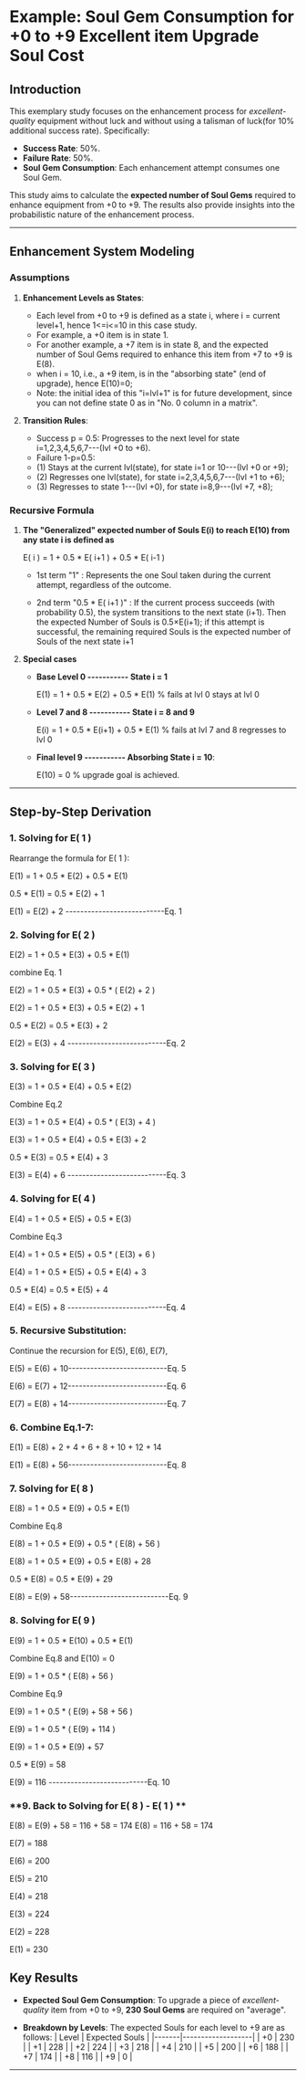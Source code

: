 # Example: Soul Gem Consumption for +0 to +9 Excellent item Upgrade Soul Cost 

## Introduction

This exemplary study focuses on the enhancement process for *excellent-quality* equipment without luck and without using a talisman of luck(for 10% additional success rate). Specifically:

- **Success Rate**: 50%.
- **Failure Rate**: 50%.
- **Soul Gem Consumption**: Each enhancement attempt consumes one Soul Gem.

This study aims to calculate the **expected number of Soul Gems** required to enhance equipment from +0 to +9. The results also provide insights into the probabilistic nature of the enhancement process.

---

## Enhancement System Modeling

### **Assumptions**
1. **Enhancement Levels as States**:
   - Each level from +0 to +9 is defined as a state i, where i = current level+1, hence 1<=i<=10 in this case study.
   - For example, a +0 item is in state 1. 
   - For another example, a +7 item is in state 8, and the expected number of Soul Gems required to enhance this item from +7 to +9 is E(8).
   - when i = 10, i.e., a +9 item, is in the "absorbing state" (end of upgrade), hence E(10)=0;
   - Note: the initial idea of this "i=lvl+1" is for future development, since you can not define state 0 as in "No. 0 column in a matrix".  
   
2. **Transition Rules**:
   - Success p = 0.5: Progresses to the next level for state i=1,2,3,4,5,6,7---(lvl +0 to +6).
   - Failure 1-p=0.5:
   -    (1) Stays at the current lvl(state), for state i=1 or 10---(lvl +0 or +9);
   -    (2) Regresses one lvl(state), for state i=2,3,4,5,6,7---(lvl +1 to +6);
   -    (3) Regresses to state 1---(lvl +0), for state i=8,9---(lvl +7, +8);

### **Recursive Formula**
1. **The "Generalized" expected number of Souls E(i) to reach E(10) from any state i is defined as**

      E( i ) = 1 + 0.5 * E( i+1 ) + 0.5 * E( i-1 )

   - 1st term "1" : Represents the one Soul taken during the current attempt, regardless of the outcome.

   - 2nd term "0.5 * E( i+1 )" : If the current process succeeds (with probability 0.5), the system transitions to the next state (i+1). Then the expected Number of Souls is 0.5×E(i+1);
   if this attempt is successful, the remaining required Souls is the expected number of Souls of the next state i+1

2. **Special cases**
   - **Base Level 0 ----------- State i = 1**

        E(1) = 1 + 0.5 * E(2) + 0.5 * E(1)      % fails at lvl 0 stays at lvl 0

   - **Level 7 and 8 ----------- State i = 8 and 9**

        E(i) = 1 + 0.5 * E(i+1) + 0.5 * E(1)      % fails at lvl 7 and 8 regresses to lvl 0
  
   - **Final level 9 ----------- Absorbing State i = 10**:
     
        E(10) = 0    % upgrade goal is achieved.
---

## Step-by-Step Derivation

### **1. Solving for E( 1 )**

Rearrange the formula for E( 1 ):

E(1) = 1 + 0.5 * E(2) + 0.5 * E(1) 

0.5 * E(1) = 0.5 * E(2) + 1

E(1) = E(2) + 2 ---------------------------Eq. 1

### **2. Solving for E( 2 )**

E(2) = 1 + 0.5 * E(3) + 0.5 * E(1)

combine Eq. 1

E(2) = 1 + 0.5 * E(3) + 0.5 * ( E(2) + 2 ) 

E(2) = 1 + 0.5 * E(3) + 0.5 * E(2) + 1 

0.5 * E(2) = 0.5 * E(3) + 2

E(2) = E(3) + 4 ---------------------------Eq. 2

### **3. Solving for E( 3 )**

E(3) = 1 + 0.5 * E(4) + 0.5 * E(2)

Combine Eq.2 

E(3) = 1 + 0.5 * E(4) + 0.5 * ( E(3) + 4 ) 

E(3) = 1 + 0.5 * E(4) + 0.5 * E(3) + 2 

0.5 * E(3) = 0.5 * E(4) + 3

E(3) = E(4) + 6 ---------------------------Eq. 3

### **4. Solving for E( 4 )**

E(4) = 1 + 0.5 * E(5) + 0.5 * E(3)

Combine Eq.3 

E(4) = 1 + 0.5 * E(5) + 0.5 * ( E(3) + 6 ) 

E(4) = 1 + 0.5 * E(5) + 0.5 * E(4) + 3 

0.5 * E(4) = 0.5 * E(5) + 4

E(4) = E(5) + 8 ---------------------------Eq. 4

### **5. Recursive Substitution:**

Continue the recursion for E(5), E(6), E(7),

E(5) = E(6) + 10---------------------------Eq. 5

E(6) = E(7) + 12---------------------------Eq. 6

E(7) = E(8) + 14---------------------------Eq. 7

### **6. Combine Eq.1-7:**

E(1) = E(8) + 2 + 4 + 6 + 8 + 10 + 12 + 14

E(1) = E(8) + 56---------------------------Eq. 8

### **7. Solving for E( 8 )**

E(8) = 1 + 0.5 * E(9) + 0.5 * E(1)

Combine Eq.8

E(8) = 1 + 0.5 * E(9) + 0.5 * ( E(8) + 56 ) 

E(8) = 1 + 0.5 * E(9) + 0.5 * E(8) + 28

0.5 * E(8) = 0.5 * E(9) + 29

E(8) = E(9) + 58---------------------------Eq. 9

### **8. Solving for E( 9 )**

E(9) = 1 + 0.5 * E(10) + 0.5 * E(1)

Combine Eq.8 and E(10) = 0

E(9) = 1 + 0.5 * ( E(8) + 56 ) 

Combine Eq.9

E(9) = 1 + 0.5 * ( E(9) + 58 + 56 ) 

E(9) = 1 + 0.5 * ( E(9) + 114 ) 

E(9) = 1 + 0.5 * E(9) + 57

0.5 * E(9) = 58

E(9) = 116      ---------------------------Eq. 10

### **9. Back to Solving for E( 8 ) - E( 1 )  **

E(8) = E(9) + 58 = 116 + 58 = 174
E(8) = 116 + 58 = 174

E(7) = 188

E(6) = 200

E(5) = 210

E(4) = 218

E(3) = 224

E(2) = 228

E(1) = 230



## Key Results

- **Expected Soul Gem Consumption**:
  To upgrade a piece of *excellent-quality* item from +0 to +9, **230 Soul Gems** are required on "average".

- **Breakdown by Levels**:
  The expected Souls for each level to +9 are as follows:
  | Level | Expected Souls    |
  |-------|-------------------|
  | +0    | 230               |
  | +1    | 228               |
  | +2    | 224               |
  | +3    | 218               |
  | +4    | 210               |
  | +5    | 200               |
  | +6    | 188               |
  | +7    | 174               |
  | +8    | 116               |
  | +9    | 0                 |

---

